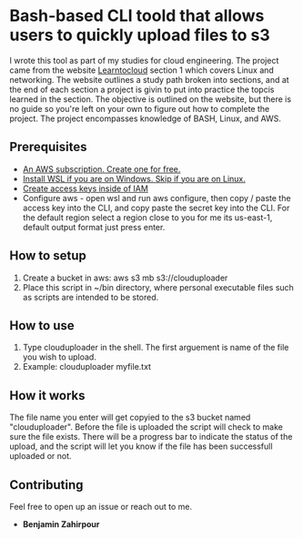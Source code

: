 # Bash-based CLI toold that allows users to quickly upload files to s3
I wrote this tool as part of my studies for cloud engineering. The project came from the website [Learntocloud](https://learntocloud.guide/phase1/) section 1 which covers Linux and networking. The website outlines a study path broken into sections, and at the end of each section a project is givin to put into practice the topcis learned in the section. The objective is outlined on the website, but there is no guide so you're left on your own to figure out how to complete the project. The project encompasses knowledge of BASH, Linux, and AWS.

## Prerequisites

- [An AWS subscription. Create one for free.](https://aws.amazon.com/resources/create-account/)
- [Install WSL if you are on Windows. Skip if you are on Linux.](https://learn.microsoft.com/en-us/windows/wsl/install)
- [Create access keys inside of IAM](https://docs.aws.amazon.com/IAM/latest/UserGuide/id_credentials_access-keys.html)
- Configure aws - open wsl and run aws configure, then copy / paste the access key into the CLI, and copy paste the secret key into the CLI. For the default region select a region close to you for me its us-east-1, default output format just press enter.

## How to setup

1. Create a bucket in aws: aws s3 mb s3://clouduploader
2. Place this script in ~/bin directory, where personal executable files such as scripts are intended to be stored.

## How to use

1. Type clouduploader in the shell. The first arguement is name of the file you wish to upload.
2. Example: clouduploader myfile.txt

## How it works

The file name you enter will get copyied to the s3 bucket named "clouduploader". Before the file is uploaded the script will check to make sure the file exists. There will be a progress bar to indicate the status of the upload, and the script will let you know if the file has been successfull uploaded or not.


## Contributing

Feel free to open up an issue or reach out to me.

- **Benjamin Zahirpour**

